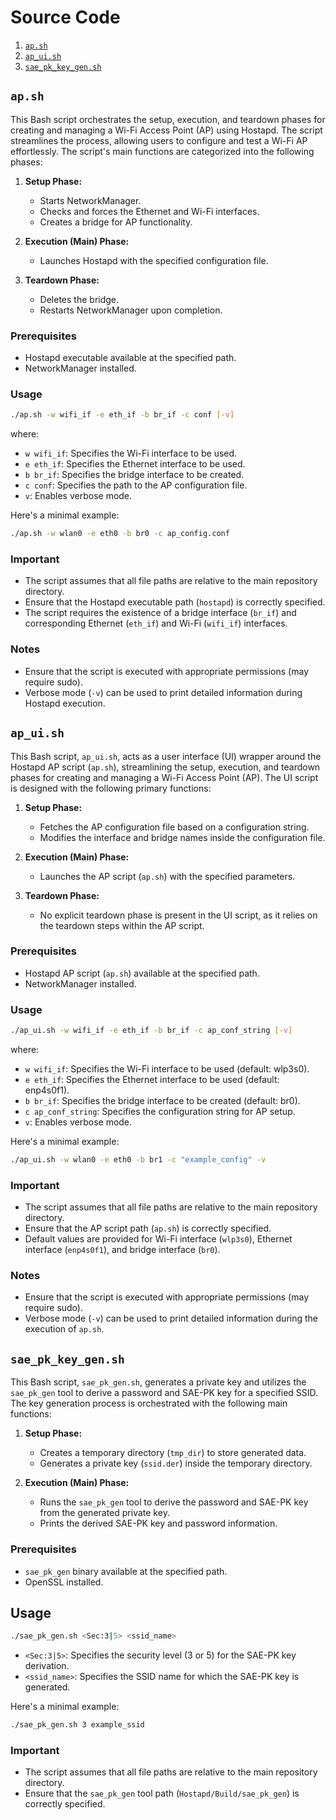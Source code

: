 # Source Code

1. [`ap.sh`](#apsh)
2. [`ap_ui.sh`](#ap_uish)
3. [`sae_pk_key_gen.sh`](#sae_pk_key_gensh)


## `ap.sh`
This Bash script orchestrates the setup, execution, and teardown phases for creating and managing a Wi-Fi Access Point (AP) using Hostapd. The script streamlines the process, allowing users to configure and test a Wi-Fi AP effortlessly. The script's main functions are categorized into the following phases:

1. **Setup Phase:**
   - Starts NetworkManager.
   - Checks and forces the Ethernet and Wi-Fi interfaces.
   - Creates a bridge for AP functionality.

2. **Execution (Main) Phase:**
   - Launches Hostapd with the specified configuration file.

3. **Teardown Phase:**
   - Deletes the bridge.
   - Restarts NetworkManager upon completion.

### Prerequisites
- Hostapd executable available at the specified path.
- NetworkManager installed.

### Usage
```bash
./ap.sh -w wifi_if -e eth_if -b br_if -c conf [-v]
```
where:
- `w wifi_if`: Specifies the Wi-Fi interface to be used.
- `e eth_if`: Specifies the Ethernet interface to be used.
- `b br_if`: Specifies the bridge interface to be created.
- `c conf`: Specifies the path to the AP configuration file.
- `v`: Enables verbose mode.

Here's a minimal example:
```bash
./ap.sh -w wlan0 -e eth0 -b br0 -c ap_config.conf
```

### Important
- The script assumes that all file paths are relative to the main repository directory.
- Ensure that the Hostapd executable path (`hostapd`) is correctly specified.
- The script requires the existence of a bridge interface (`br_if`) and corresponding Ethernet (`eth_if`) and Wi-Fi (`wifi_if`) interfaces.

### Notes
- Ensure that the script is executed with appropriate permissions (may require sudo).
- Verbose mode (`-v`) can be used to print detailed information during Hostapd execution.


## `ap_ui.sh`
This Bash script, `ap_ui.sh`, acts as a user interface (UI) wrapper around the Hostapd AP script (`ap.sh`), streamlining the setup, execution, and teardown phases for creating and managing a Wi-Fi Access Point (AP). The UI script is designed with the following primary functions:

1. **Setup Phase:**
   - Fetches the AP configuration file based on a configuration string.
   - Modifies the interface and bridge names inside the configuration file.

2. **Execution (Main) Phase:**
   - Launches the AP script (`ap.sh`) with the specified parameters.

3. **Teardown Phase:**
   - No explicit teardown phase is present in the UI script, as it relies on the teardown steps within the AP script.

### Prerequisites
- Hostapd AP script (`ap.sh`) available at the specified path.
- NetworkManager installed.

### Usage
```bash
./ap_ui.sh -w wifi_if -e eth_if -b br_if -c ap_conf_string [-v]
```
where:
- `w wifi_if`: Specifies the Wi-Fi interface to be used (default: wlp3s0).
- `e eth_if`: Specifies the Ethernet interface to be used (default: enp4s0f1).
- `b br_if`: Specifies the bridge interface to be created (default: br0).
- `c ap_conf_string`: Specifies the configuration string for AP    setup.
- `v`: Enables verbose mode.

Here's a minimal example:
```bash
./ap_ui.sh -w wlan0 -e eth0 -b br1 -c "example_config" -v
```

### Important
- The script assumes that all file paths are relative to the main repository directory.
- Ensure that the AP script path (`ap.sh`) is correctly specified.
- Default values are provided for Wi-Fi interface (`wlp3s0`), Ethernet interface (`enp4s0f1`), and bridge interface (`br0`).

### Notes
- Ensure that the script is executed with appropriate permissions (may require sudo).
- Verbose mode (`-v`) can be used to print detailed information during the execution of `ap.sh`.


## `sae_pk_key_gen.sh`
This Bash script, `sae_pk_gen.sh`, generates a private key and utilizes the `sae_pk_gen` tool to derive a password and SAE-PK key for a specified SSID. The key generation process is orchestrated with the following main functions:

1. **Setup Phase:**
   - Creates a temporary directory (`tmp_dir`) to store generated data.
   - Generates a private key (`ssid.der`) inside the temporary directory.

2. **Execution (Main) Phase:**
   - Runs the `sae_pk_gen` tool to derive the password and SAE-PK key from the generated private key.
   - Prints the derived SAE-PK key and password information.

### Prerequisites
- `sae_pk_gen` binary available at the specified path.
- OpenSSL installed.

## Usage
```bash
./sae_pk_gen.sh <Sec:3|5> <ssid_name>
```
- `<Sec:3|5>`: Specifies the security level (3 or 5) for the SAE-PK key derivation.
- `<ssid_name>`: Specifies the SSID name for which the SAE-PK key is generated.

Here's a minimal example:
```bash
./sae_pk_gen.sh 3 example_ssid
```
### Important
- The script assumes that all file paths are relative to the main repository directory.
- Ensure that the `sae_pk_gen` tool path (`Hostapd/Build/sae_pk_gen`) is correctly specified.
